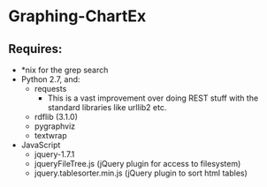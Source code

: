 # Graphing-ChartEx


## Requires:
* *nix for the grep search
* Python 2.7, and:
    * requests
        * This is a vast improvement over doing REST stuff with the standard libraries like urllib2 etc.
    * rdflib (3.1.0)
    * pygraphviz
    * textwrap
* JavaScript
    * jquery-1.7.1
    * jqueryFileTree.js (jQuery plugin for access to filesystem)
    * jquery.tablesorter.min.js (jQuery plugin to sort html tables) 
